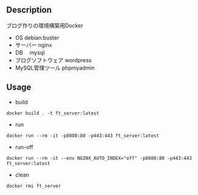 ## Description
ブログ作りの環境構築用Docker

- OS debian:buster
- サーバー nginx
- DB 　mysql
- ブログソフトウェア wordpress
- MySQL管理ツール phpmyadmin


## Usage

- build
```
docker build . -t ft_server:latest
```

- run
```
docker run --rm -it -p8080:80 -p443:443 ft_server:latest
```
- run-off
```
docker run --rm -it --env NGINX_AUTO_INDEX="off" -p8080:80 -p443:443 ft_server:latest
```

- clean
```
docker rmi ft_server
```
